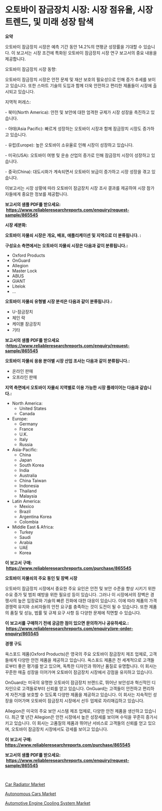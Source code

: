 <p><h1>오토바이 잠금장치 시장: 시장 점유율, 시장 트렌드, 및 미래 성장 탐색</h1></p><p><strong>요약</strong></p>
<p><p>오토바이 잠금장치 시장은 예측 기간 동안 14.2%의 연평균 성장률을 기대할 수 있습니다. 이 보고서는 시장 조건에 특화된 오토바이 잠금장치 시장 연구 보고서의 중요 내용을 제공합니다.</p><p>오토바이 잠금장치 시장 동향:</p><p>오토바이 잠금장치 시장은 안전 문제 및 재산 보호의 필요성으로 인해 증가 추세를 보이고 있습니다. 또한 스마트 기술의 도입과 함께 더욱 안전하고 편리한 제품들이 시장에 출시되고 있습니다.</p><p>지역적 퍼레스:</p><p>- 북미(North America): 안전 및 보안에 대한 엄격한 규제가 시장 성장을 촉진하고 있습니다.</p><p>- 아태(Asia Pacific): 빠르게 성장하는 오토바이 시장과 함께 잠금장치 시장도 증가하고 있습니다.</p><p>- 유럽(Europe): 높은 오토바이 소유율로 인해 시장이 성장하고 있습니다.</p><p>- 미국(USA): 오토바이 여행 및 운송 산업의 증가로 인해 잠금장치 시장이 성장하고 있습니다.</p><p>- 중국(China): 대도시화가 계속되면서 오토바이 보급이 증가하고 시장 성장을 겪고 있습니다.</p><p>이보고서는 시장 상황에 따라 오토바이 잠금장치 시장 조사 결과를 제공하여 시장 참가자들에게 중요한 정보를 제공합니다.</p></p>
<p><strong>보고서의 샘플 PDF를 받으세요: &nbsp;<a href="https://www.reliableresearchreports.com/enquiry/request-sample/865545">https://www.reliableresearchreports.com/enquiry/request-sample/865545</a></strong></p>
<p><strong>시장 세분화:</strong></p>
<p><strong> 오토바이 자물쇠 시장은 개요, 배포, 애플리케이션 및 지역으로 더 분류됩니다. :</strong></p>
<p><strong>구성요소 측면에서는 오토바이 자물쇠 시장은 다음과 같이 분류됩니다.:</strong></p>
<p><ul><li>Oxford Products</li><li>OnGuard</li><li>Allegion</li><li>Master Lock</li><li>ABUS</li><li>GIANT</li><li>Litelok</li><li>...</li></ul></p>
<p><strong> 오토바이 자물쇠 유형별 시장 분석은 다음과 같이 분류됩니다.:</strong></p>
<p><ul><li>U-잠금장치</li><li>체인 락</li><li>케이블 잠금장치</li><li>기타</li></ul></p>
<p><strong>보고서의 샘플 PDF를 받으세요 :<a href="https://www.reliableresearchreports.com/enquiry/request-sample/865545">https://www.reliableresearchreports.com/enquiry/request-sample/865545</a></strong></p>
<p><strong> 오토바이 자물쇠 응용 분야별 시장 산업 조사는 다음과 같이 분류됩니다.:</strong></p>
<p><ul><li>온라인 판매</li><li>오프라인 판매</li></ul></p>
<p><strong>지역 측면에서 오토바이 자물쇠 지역별로 이용 가능한 시장 플레이어는 다음과 같습니다.:</strong></p>
<p><ul>
    <li>
        North America:
        <ul>
            <li>United States</li>
            <li>Canada</li>
        </ul>
    </li>
    <li>
        Europe:
        <ul>
            <li>Germany</li>
            <li>France</li>
            <li>U.K.</li>
            <li>Italy</li>
            <li>Russia</li>
        </ul>
    </li>
    <li>
        Asia-Pacific:
        <ul>
            <li>China</li>
            <li>Japan</li>
            <li>South Korea</li>
            <li>India</li>
            <li>Australia</li>
            <li>China Taiwan</li>
            <li>Indonesia</li>
            <li>Thailand</li>
            <li>Malaysia</li>
        </ul>
    </li>
    <li>
        Latin America:
        <ul>
            <li>Mexico</li>
            <li>Brazil</li>
            <li>Argentina Korea</li>
            <li>Colombia</li>
        </ul>
    </li>
    <li>
        Middle East & Africa:
        <ul>
            <li>Turkey</li>
            <li>Saudi</li>
            <li>Arabia</li>
            <li>UAE</li>
            <li>Korea</li>
        </ul>
    </li>
    </ul></p>
<p><strong>이 보고서 구매: &nbsp;<a href="https://www.reliableresearchreports.com/purchase/865545">https://www.reliableresearchreports.com/purchase/865545</a></strong></p>
<p><strong>오토바이 자물쇠의 주요 동인 및 장벽 시장</strong></p>
<p><p>오토바이 잠금장치 시장에서 중요한 주요 요인은 안전 및 보안 수준을 향상 시키기 위한 수요 증가 및 범죄 예방을 위한 필요성 등이 있습니다. 그러나 이 시장에서의 장벽은 경쟁사의 높은 입장료와 기술의 빠른 진화에 대한 대응이 있습니다. 이에 따라 제품의 가격 경쟁력 유지와 소비자들의 안전 요구를 충족하는 것이 도전이 될 수 있습니다. 또한 제품의 품질 및 성능, 법률 및 규제 요구 사항 등 다양한 문제에 직면할 수 있습니다.</p></p>
<p><strong>이 보고서를 구매하기 전에 궁금한 점이 있으면 문의하거나 공유하세요.: &nbsp;<a href="https://www.reliableresearchreports.com/enquiry/pre-order-enquiry/865545">https://www.reliableresearchreports.com/enquiry/pre-order-enquiry/865545</a></strong></p>
<p><strong>경쟁 구도</strong></p>
<p><p>옥스포드 제품(Oxford Products)은 영국의 주요 오토바이 잠금장치 제조 업체로, 고객들에게 다양한 안전 제품을 제공하고 있습니다. 옥스포드 제품은 전 세계적으로 고객들로부터 좋은 평가를 받고 있으며, 독특한 디자인과 뛰어난 품질로 유명합니다. 이 회사는 꾸준한 매출 성장을 이어가며 오토바이 잠금장치 시장에서 강점을 유지하고 있습니다.</p><p>OnGuard는 미국의 유명한 오토바이 잠금장치 브랜드로, 뛰어난 보안성과 혁신적인 디자인으로 고객들로부터 신뢰를 얻고 있습니다. OnGuard는 고객들이 안전하고 편리하게 자전거를 보호할 수 있도록 다양한 제품을 제공하고 있습니다. 이 회사는 지속적인 성장을 이어가며 오토바이 잠금장치 시장에서 선두 업체로 자리매김하고 있습니다.</p><p>Allegion은 미국의 주요 보안 시스템 제조 업체로, 다양한 안전 제품을 생산하고 있습니다. 최근 몇 년간 Allegion은 안전 시장에서 높은 성장세를 보이며 수익을 꾸준히 증가시키고 있습니다. 이 회사는 고품질의 제품과 뛰어난 서비스로 고객들의 신뢰를 얻고 있으며, 오토바이 잠금장치 시장에서도 강세를 보이고 있습니다.</p></p>
<p><strong>이 보고서 구매: &nbsp; <a href="https://www.reliableresearchreports.com/purchase/865545">https://www.reliableresearchreports.com/purchase/865545</a></strong></p>
<p><strong>보고서의 샘플 PDF를 받으세요: &nbsp;<a href="https://www.reliableresearchreports.com/enquiry/request-sample/865545">https://www.reliableresearchreports.com/enquiry/request-sample/865545</a></strong><strong></strong></p>
<p>&nbsp;</p>
<p><p><a href="https://github.com/timeliteaut/Market-Research-Report-List-1/blob/main/car-radiator-market.md">Car Radiator Market</a></p><p><a href="https://github.com/bobicer/Market-Research-Report-List-2/blob/main/autonomous-cars-market.md">Autonomous Cars Market</a></p><p><a href="https://github.com/globismark/Market-Research-Report-List-2/blob/main/automotive-engine-cooling-system-market.md">Automotive Engine Cooling System Market</a></p></p>